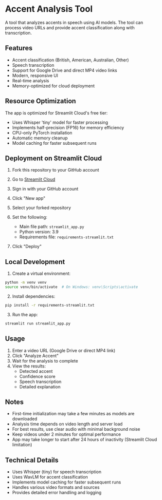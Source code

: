 # Accent Analysis Tool

A tool that analyzes accents in speech using AI models. The tool can process video URLs and provide accent classification along with transcription.

## Features

- Accent classification (British, American, Australian, Other)
- Speech transcription
- Support for Google Drive and direct MP4 video links
- Modern, responsive UI
- Real-time analysis
- Memory-optimized for cloud deployment

## Resource Optimization

The app is optimized for Streamlit Cloud's free tier:
- Uses Whisper 'tiny' model for faster processing
- Implements half-precision (FP16) for memory efficiency
- CPU-only PyTorch installation
- Automatic memory cleanup
- Model caching for faster subsequent runs

## Deployment on Streamlit Cloud

1. Fork this repository to your GitHub account

2. Go to [Streamlit Cloud](https://streamlit.io/cloud)

3. Sign in with your GitHub account

4. Click "New app"

5. Select your forked repository

6. Set the following:
   - Main file path: `streamlit_app.py`
   - Python version: 3.9
   - Requirements file: `requirements-streamlit.txt`

7. Click "Deploy"

## Local Development

1. Create a virtual environment:
```bash
python -m venv venv
source venv/bin/activate  # On Windows: venv\Scripts\activate
```

2. Install dependencies:
```bash
pip install -r requirements-streamlit.txt
```

3. Run the app:
```bash
streamlit run streamlit_app.py
```

## Usage

1. Enter a video URL (Google Drive or direct MP4 link)
2. Click "Analyze Accent"
3. Wait for the analysis to complete
4. View the results:
   - Detected accent
   - Confidence score
   - Speech transcription
   - Detailed explanation

## Notes

- First-time initialization may take a few minutes as models are downloaded
- Analysis time depends on video length and server load
- For best results, use clear audio with minimal background noise
- Keep videos under 2 minutes for optimal performance
- App may take longer to start after 24 hours of inactivity (Streamlit Cloud limitation)

## Technical Details

- Uses Whisper (tiny) for speech transcription
- Uses WavLM for accent classification
- Implements model caching for faster subsequent runs
- Handles various video formats and sources
- Provides detailed error handling and logging 